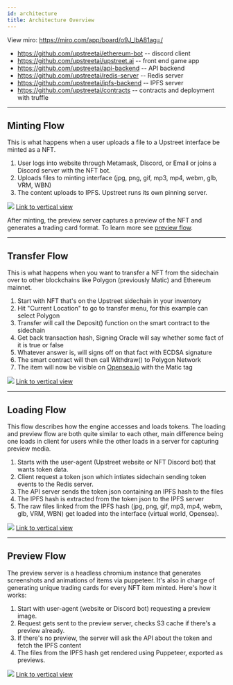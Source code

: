 ```yaml
---
id: architecture
title: Architecture Overview
---
```



View miro: https://miro.com/app/board/o9J_lbA81ag=/


- https://github.com/upstreetai/ethereum-bot -- discord client
- https://github.com/upstreetai/upstreet.ai -- front end game app
- https://github.com/upstreetai/api-backend -- API backend
- https://github.com/upstreetai/redis-server -- Redis server
- https://github.com/upstreetai/ipfs-backend -- IPFS server
- https://github.com/upstreetai/contracts -- contracts and deployment with truffle



---

## Minting Flow

This is what happens when a user uploads a file to a Upstreet interface be minted as a NFT.

1. User logs into website through Metamask, Discord, or Email or joins a Discord server with the NFT bot.
2. Uploads files to minting interface (jpg, png, gif, mp3, mp4, webm, glb, VRM, WBN)
3. The content uploads to IPFS. Upstreet runs its own pinning server.

![](/img/minting-flow.jpg)
[Link to vertical view](/img/minting-flow2.jpg)

After minting, the preview server captures a preview of the NFT and generates a trading card format. To learn more see [preview flow](./preview-flow).

---

## Transfer Flow

This is what happens when you want to transfer a NFT from the sidechain over to other blockchains like Polygon (previously Matic) and Ethereum mainnet.

1. Start with NFT that's on the Upstreet sidechain in your inventory
2. Hit "Current Location" to go to transfer menu, for this example can select Polygon
3. Transfer will call the Deposit() function on the smart contract to the sidechain
4. Get back transaction hash, Signing Oracle will say whether some fact of it is true or false
5. Whatever answer is, will signs off on that fact with ECDSA signature
6. The smart contract will then call Withdraw() to Polygon Network
7. The item will now be visible on [Opensea.io](https://opensea.io) with the Matic tag

![](/img/transfer-flow.jpg)
[Link to vertical view](/img/transfer-flow2.jpg)

---

## Loading Flow

This flow describes how the engine accesses and loads tokens. The loading and preview flow are both quite similar to each other, main difference being one loads in client for users while the other loads in a server for capturing preview media.

1. Starts with the user-agent (Upstreet website or NFT Discord bot) that wants token data.
2. Client request a token json which intiates sidechain sending token events to the Redis server.
3. The API server sends the token json containing an IPFS hash to the files
4. The IPFS hash is extracted from the token json to the IPFS server
5. The raw files linked from the IPFS hash (jpg, png, gif, mp3, mp4, webm, glb, VRM, WBN) get loaded into the interface (virtual world, Opensea).

![](/img/loading-flow.jpg)
[Link to vertical view](/img/loading-flow2.jpg)

---

## Preview Flow

The preview server is a headless chromium instance that generates screenshots and animations of items via puppeteer. It's also in charge of generating unique trading cards for every NFT item minted. Here's how it works:

1. Start with user-agent (website or Discord bot) requesting a preview image.
2. Request gets sent to the preview server, checks S3 cache if there's a preview already.
3. If there's no preview, the server will ask the API about the token and fetch the IPFS content
4. The files from the IPFS hash get rendered using Puppeteer, exported as previews.

![](/img/preview-flow.jpg)
[Link to vertical view](/img/preview-flow2.jpg)